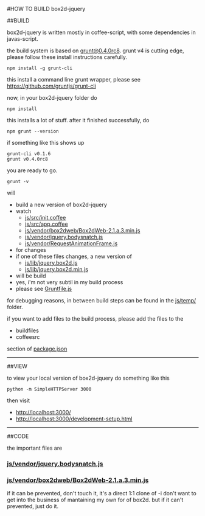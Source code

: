 #HOW TO BUILD box2d-jquery

##BUILD

box2d-jquery is written mostly in coffee-script, with some dependencies in javas-script.

the build system is based on grunt@0.4.0rc8. grunt v4 is cutting edge, please follow these install instructions carefully. 

    npm install -g grunt-cli

this install a command line grunt wrapper, please see <https://github.com/gruntjs/grunt-cli>

now, in your box2d-jquery folder do

    npm install

this installs a lot of stuff. after it finished successfully, do 

    npm grunt --version 

if something like this shows up

    grunt-cli v0.1.6
    grunt v0.4.0rc8

you are ready to go.

    grunt -v

will

  * build a new version of box2d-jquery
  * watch
    * [js/src/init.coffee](js/src/init.coffee)
    * [js/src/app.coffee](js/src/app.coffee)
    * [js/vendor/box2dweb/Box2dWeb-2.1.a.3.min.js](js/vendor/box2dweb/Box2dWeb-2.1.a.3.min.js)
    * [js/vendor/jquery.bodysnatch.js](js/vendor/jquery.bodysnatch.js)
    * [js/vendor/RequestAnimationFrame.js](js/vendor/RequestAnimationFrame.js)
  * for changes
  * if one of these files changes, a new version of
    * [js/lib/jquery.box2d.js](js/lib/jquery.box2d.js)
    * [js/lib/jquery.box2d.min.js](js/lib/jquery.box2d.min.js)
  * will be build
  * yes, i'm not very subtil in my build process
  * please see [Gruntfile.js](Gruntfile.js)

for debugging reasons, in between build steps can be found in the [js/temp/](js/temp/) folder.

if you want to add files to the build process, please add the files to the
 
  * buildfiles
  * coffeesrc

section of [package.json](package.json)

------------------------------

##VIEW

to view your local version of box2d-jquery do something like this

    python -m SimpleHTTPServer 3000

then visit 

 * [http://localhost:3000/](http://localhost:3000/)
 * [http://localhost:3000/development-setup.html](http://localhost:3000/development-setup.html)


------------------------------

##CODE

the important files are



### [js/vendor/jquery.bodysnatch.js](js/vendor/jquery.bodysnatch.js)



### [js/vendor/box2dweb/Box2dWeb-2.1.a.3.min.js](js/vendor/box2dweb/Box2dWeb-2.1.a.3.min.js)

if it can be prevented, don't touch it, it's a direct 1:1 clone of -i don't want to get into the business of mantaining my own for of box2d. but if it can't prevented, just do it.







